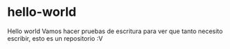 # hello-world
Hello world
Vamos hacer pruebas de escritura
para ver que tanto necesito escribir, esto es un repositorio :V
